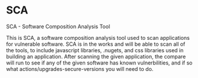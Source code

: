 # SCA
SCA - Software Composition Analysis Tool

This is SCA, a software composition analysis tool used to scan applications for vulnerable software. SCA is in the works and will be able to scan all of the tools, to include javascript libraries, .nugets, and css libraries used in building an application. After scanning the given application, the compare will run to see if any of the given software has known vulnerbilities, and if so what actions/upgrades-secure-versions you will need to do.
